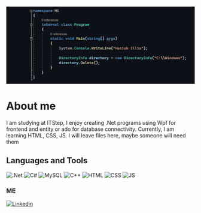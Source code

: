 ![Header](https://github.com/HasiukI/HasiukI/blob/main/assets/header_new.png)

# About me
I am studying at ITStep, I enjoy creating .Net programs using Wpf for frontend and entity or ado for database connectivity. Currently, I am learning HTML, CSS, JS. I will leave files here, maybe someone will need them

## Languages and Tools
![.Net](https://img.shields.io/badge/.NET-00000F?style=for-the-badge&logo=.net&logoColor=731182)
![C#](https://img.shields.io/badge/C%23-00000F?style=for-the-badge&logo=c-sharp&logoColor=0AC126)
![MySQL](https://img.shields.io/badge/MySQL-00000F?style=for-the-badge&logo=mysql&logoColor=white)
![C++](https://img.shields.io/badge/C%2B%2B-00000F?style=for-the-badge&logo=c%2B%2B&logoColor=112282)
![HTML](https://img.shields.io/badge/HTML5-00000F?style=for-the-badge&logo=html5&logoColor=E59C2F)
![CSS](https://img.shields.io/badge/CSS3-00000F?style=for-the-badge&logo=css3&logoColor=475BCE)
![JS](https://img.shields.io/badge/JavaScript-00000F?style=for-the-badge&logo=javascript&logoColor=F7DF1E)

 ### ME
[![Linkedin](https://img.shields.io/badge/LinkedIn-0077B5?style=for-the-badge&logo=linkedin&logoColor=white)](https://www.linkedin.com/in/illia-hasiuk-2b153925b/) 





